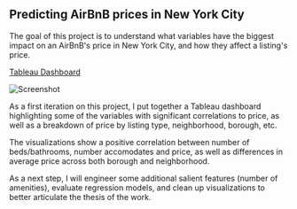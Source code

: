 ## Predicting AirBnB prices in New York City

The goal of this project is to understand what variables have the biggest impact on an AirBnB's price in New York City, and how they affect a listing's price.

[Tableau Dashboard](https://public.tableau.com/views/NYCAirBnBWorkbook/AirBnBNYCPriceDashboard?:language=en-US&publish=yes&:display_count=n&:origin=viz_share_link)

![Screenshot](https://drive.google.com/file/d/1isQiusGLP1OzyjBjqYjVINyiMg0kjg5o/view?usp=sharing)

As a first iteration on this project, I put together a Tableau dashboard highlighting some of the variables with significant correlations to price, as well as a breakdown of price by listing type, neighborhood, borough, etc.

The visualizations show a positive correlation between number of beds/bathrooms, number accomodates and price,  as well as differences in average price across both borough and neighborhood.

As a next step, I will engineer some additional salient features (number of amenities), evaluate regression models, and clean up visualizations to better articulate the thesis of the work.
